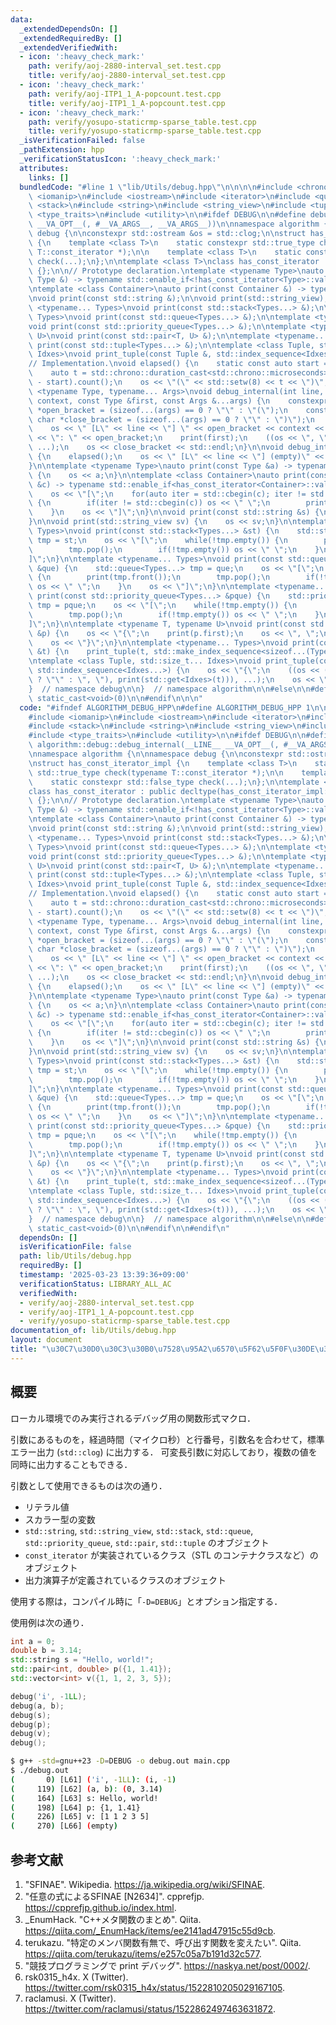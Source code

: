 ```yaml
---
data:
  _extendedDependsOn: []
  _extendedRequiredBy: []
  _extendedVerifiedWith:
  - icon: ':heavy_check_mark:'
    path: verify/aoj-2880-interval_set.test.cpp
    title: verify/aoj-2880-interval_set.test.cpp
  - icon: ':heavy_check_mark:'
    path: verify/aoj-ITP1_1_A-popcount.test.cpp
    title: verify/aoj-ITP1_1_A-popcount.test.cpp
  - icon: ':heavy_check_mark:'
    path: verify/yosupo-staticrmp-sparse_table.test.cpp
    title: verify/yosupo-staticrmp-sparse_table.test.cpp
  _isVerificationFailed: false
  _pathExtension: hpp
  _verificationStatusIcon: ':heavy_check_mark:'
  attributes:
    links: []
  bundledCode: "#line 1 \"lib/Utils/debug.hpp\"\n\n\n\n#include <chrono>\n#include\
    \ <iomanip>\n#include <iostream>\n#include <iterator>\n#include <queue>\n#include\
    \ <stack>\n#include <string>\n#include <string_view>\n#include <tuple>\n#include\
    \ <type_traits>\n#include <utility>\n\n#ifdef DEBUG\n\n#define debug(...) algorithm::debug::debug_internal(__LINE__\
    \ __VA_OPT__(, #__VA_ARGS__, __VA_ARGS__))\n\nnamespace algorithm {\n\nnamespace\
    \ debug {\n\nconstexpr std::ostream &os = std::clog;\n\nstruct has_const_iterator_impl\
    \ {\n    template <class T>\n    static constexpr std::true_type check(typename\
    \ T::const_iterator *);\n\n    template <class T>\n    static constexpr std::false_type\
    \ check(...);\n};\n\ntemplate <class T>\nclass has_const_iterator : public decltype(has_const_iterator_impl::check<T>(nullptr))\
    \ {};\n\n// Prototype declaration.\ntemplate <typename Type>\nauto print(const\
    \ Type &) -> typename std::enable_if<!has_const_iterator<Type>::value>::type;\n\
    \ntemplate <class Container>\nauto print(const Container &) -> typename std::enable_if<has_const_iterator<Container>::value>::type;\n\
    \nvoid print(const std::string &);\n\nvoid print(std::string_view);\n\ntemplate\
    \ <typename... Types>\nvoid print(const std::stack<Types...> &);\n\ntemplate <typename...\
    \ Types>\nvoid print(const std::queue<Types...> &);\n\ntemplate <typename... Types>\n\
    void print(const std::priority_queue<Types...> &);\n\ntemplate <typename T, typename\
    \ U>\nvoid print(const std::pair<T, U> &);\n\ntemplate <typename... Types>\nvoid\
    \ print(const std::tuple<Types...> &);\n\ntemplate <class Tuple, std::size_t...\
    \ Idxes>\nvoid print_tuple(const Tuple &, std::index_sequence<Idxes...>);\n\n\
    // Implementation.\nvoid elapsed() {\n    static const auto start = std::chrono::system_clock::now();\n\
    \    auto t = std::chrono::duration_cast<std::chrono::microseconds>(std::chrono::system_clock::now()\
    \ - start).count();\n    os << \"(\" << std::setw(8) << t << \")\";\n}\n\ntemplate\
    \ <typename Type, typename... Args>\nvoid debug_internal(int line, std::string_view\
    \ context, const Type &first, const Args &...args) {\n    constexpr const char\
    \ *open_bracket = (sizeof...(args) == 0 ? \"\" : \"(\");\n    constexpr const\
    \ char *close_bracket = (sizeof...(args) == 0 ? \"\" : \")\");\n    elapsed();\n\
    \    os << \" [L\" << line << \"] \" << open_bracket << context << close_bracket\
    \ << \": \" << open_bracket;\n    print(first);\n    ((os << \", \", print(args)),\
    \ ...);\n    os << close_bracket << std::endl;\n}\n\nvoid debug_internal(int line)\
    \ {\n    elapsed();\n    os << \" [L\" << line << \"] (empty)\" << std::endl;\n\
    }\n\ntemplate <typename Type>\nauto print(const Type &a) -> typename std::enable_if<!has_const_iterator<Type>::value>::type\
    \ {\n    os << a;\n}\n\ntemplate <class Container>\nauto print(const Container\
    \ &c) -> typename std::enable_if<has_const_iterator<Container>::value>::type {\n\
    \    os << \"[\";\n    for(auto iter = std::cbegin(c); iter != std::cend(c); ++iter)\
    \ {\n        if(iter != std::cbegin(c)) os << \" \";\n        print(*iter);\n\
    \    }\n    os << \"]\";\n}\n\nvoid print(const std::string &s) {\n    os << s;\n\
    }\n\nvoid print(std::string_view sv) {\n    os << sv;\n}\n\ntemplate <typename...\
    \ Types>\nvoid print(const std::stack<Types...> &st) {\n    std::stack<Types...>\
    \ tmp = st;\n    os << \"[\";\n    while(!tmp.empty()) {\n        print(tmp.top());\n\
    \        tmp.pop();\n        if(!tmp.empty()) os << \" \";\n    }\n    os << \"\
    ]\";\n}\n\ntemplate <typename... Types>\nvoid print(const std::queue<Types...>\
    \ &que) {\n    std::queue<Types...> tmp = que;\n    os << \"[\";\n    while(!tmp.empty())\
    \ {\n        print(tmp.front());\n        tmp.pop();\n        if(!tmp.empty())\
    \ os << \" \";\n    }\n    os << \"]\";\n}\n\ntemplate <typename... Types>\nvoid\
    \ print(const std::priority_queue<Types...> &pque) {\n    std::priority_queue<Types...>\
    \ tmp = pque;\n    os << \"[\";\n    while(!tmp.empty()) {\n        print(tmp.top());\n\
    \        tmp.pop();\n        if(!tmp.empty()) os << \" \";\n    }\n    os << \"\
    ]\";\n}\n\ntemplate <typename T, typename U>\nvoid print(const std::pair<T, U>\
    \ &p) {\n    os << \"{\";\n    print(p.first);\n    os << \", \";\n    print(p.second);\n\
    \    os << \"}\";\n}\n\ntemplate <typename... Types>\nvoid print(const std::tuple<Types...>\
    \ &t) {\n    print_tuple(t, std::make_index_sequence<sizeof...(Types)>());\n}\n\
    \ntemplate <class Tuple, std::size_t... Idxes>\nvoid print_tuple(const Tuple &t,\
    \ std::index_sequence<Idxes...>) {\n    os << \"{\";\n    ((os << (Idxes == 0\
    \ ? \"\" : \", \"), print(std::get<Idxes>(t))), ...);\n    os << \"}\";\n}\n\n\
    }  // namespace debug\n\n}  // namespace algorithm\n\n#else\n\n#define debug(...)\
    \ static_cast<void>(0)\n\n#endif\n\n\n"
  code: "#ifndef ALGORITHM_DEBUG_HPP\n#define ALGORITHM_DEBUG_HPP 1\n\n#include <chrono>\n\
    #include <iomanip>\n#include <iostream>\n#include <iterator>\n#include <queue>\n\
    #include <stack>\n#include <string>\n#include <string_view>\n#include <tuple>\n\
    #include <type_traits>\n#include <utility>\n\n#ifdef DEBUG\n\n#define debug(...)\
    \ algorithm::debug::debug_internal(__LINE__ __VA_OPT__(, #__VA_ARGS__, __VA_ARGS__))\n\
    \nnamespace algorithm {\n\nnamespace debug {\n\nconstexpr std::ostream &os = std::clog;\n\
    \nstruct has_const_iterator_impl {\n    template <class T>\n    static constexpr\
    \ std::true_type check(typename T::const_iterator *);\n\n    template <class T>\n\
    \    static constexpr std::false_type check(...);\n};\n\ntemplate <class T>\n\
    class has_const_iterator : public decltype(has_const_iterator_impl::check<T>(nullptr))\
    \ {};\n\n// Prototype declaration.\ntemplate <typename Type>\nauto print(const\
    \ Type &) -> typename std::enable_if<!has_const_iterator<Type>::value>::type;\n\
    \ntemplate <class Container>\nauto print(const Container &) -> typename std::enable_if<has_const_iterator<Container>::value>::type;\n\
    \nvoid print(const std::string &);\n\nvoid print(std::string_view);\n\ntemplate\
    \ <typename... Types>\nvoid print(const std::stack<Types...> &);\n\ntemplate <typename...\
    \ Types>\nvoid print(const std::queue<Types...> &);\n\ntemplate <typename... Types>\n\
    void print(const std::priority_queue<Types...> &);\n\ntemplate <typename T, typename\
    \ U>\nvoid print(const std::pair<T, U> &);\n\ntemplate <typename... Types>\nvoid\
    \ print(const std::tuple<Types...> &);\n\ntemplate <class Tuple, std::size_t...\
    \ Idxes>\nvoid print_tuple(const Tuple &, std::index_sequence<Idxes...>);\n\n\
    // Implementation.\nvoid elapsed() {\n    static const auto start = std::chrono::system_clock::now();\n\
    \    auto t = std::chrono::duration_cast<std::chrono::microseconds>(std::chrono::system_clock::now()\
    \ - start).count();\n    os << \"(\" << std::setw(8) << t << \")\";\n}\n\ntemplate\
    \ <typename Type, typename... Args>\nvoid debug_internal(int line, std::string_view\
    \ context, const Type &first, const Args &...args) {\n    constexpr const char\
    \ *open_bracket = (sizeof...(args) == 0 ? \"\" : \"(\");\n    constexpr const\
    \ char *close_bracket = (sizeof...(args) == 0 ? \"\" : \")\");\n    elapsed();\n\
    \    os << \" [L\" << line << \"] \" << open_bracket << context << close_bracket\
    \ << \": \" << open_bracket;\n    print(first);\n    ((os << \", \", print(args)),\
    \ ...);\n    os << close_bracket << std::endl;\n}\n\nvoid debug_internal(int line)\
    \ {\n    elapsed();\n    os << \" [L\" << line << \"] (empty)\" << std::endl;\n\
    }\n\ntemplate <typename Type>\nauto print(const Type &a) -> typename std::enable_if<!has_const_iterator<Type>::value>::type\
    \ {\n    os << a;\n}\n\ntemplate <class Container>\nauto print(const Container\
    \ &c) -> typename std::enable_if<has_const_iterator<Container>::value>::type {\n\
    \    os << \"[\";\n    for(auto iter = std::cbegin(c); iter != std::cend(c); ++iter)\
    \ {\n        if(iter != std::cbegin(c)) os << \" \";\n        print(*iter);\n\
    \    }\n    os << \"]\";\n}\n\nvoid print(const std::string &s) {\n    os << s;\n\
    }\n\nvoid print(std::string_view sv) {\n    os << sv;\n}\n\ntemplate <typename...\
    \ Types>\nvoid print(const std::stack<Types...> &st) {\n    std::stack<Types...>\
    \ tmp = st;\n    os << \"[\";\n    while(!tmp.empty()) {\n        print(tmp.top());\n\
    \        tmp.pop();\n        if(!tmp.empty()) os << \" \";\n    }\n    os << \"\
    ]\";\n}\n\ntemplate <typename... Types>\nvoid print(const std::queue<Types...>\
    \ &que) {\n    std::queue<Types...> tmp = que;\n    os << \"[\";\n    while(!tmp.empty())\
    \ {\n        print(tmp.front());\n        tmp.pop();\n        if(!tmp.empty())\
    \ os << \" \";\n    }\n    os << \"]\";\n}\n\ntemplate <typename... Types>\nvoid\
    \ print(const std::priority_queue<Types...> &pque) {\n    std::priority_queue<Types...>\
    \ tmp = pque;\n    os << \"[\";\n    while(!tmp.empty()) {\n        print(tmp.top());\n\
    \        tmp.pop();\n        if(!tmp.empty()) os << \" \";\n    }\n    os << \"\
    ]\";\n}\n\ntemplate <typename T, typename U>\nvoid print(const std::pair<T, U>\
    \ &p) {\n    os << \"{\";\n    print(p.first);\n    os << \", \";\n    print(p.second);\n\
    \    os << \"}\";\n}\n\ntemplate <typename... Types>\nvoid print(const std::tuple<Types...>\
    \ &t) {\n    print_tuple(t, std::make_index_sequence<sizeof...(Types)>());\n}\n\
    \ntemplate <class Tuple, std::size_t... Idxes>\nvoid print_tuple(const Tuple &t,\
    \ std::index_sequence<Idxes...>) {\n    os << \"{\";\n    ((os << (Idxes == 0\
    \ ? \"\" : \", \"), print(std::get<Idxes>(t))), ...);\n    os << \"}\";\n}\n\n\
    }  // namespace debug\n\n}  // namespace algorithm\n\n#else\n\n#define debug(...)\
    \ static_cast<void>(0)\n\n#endif\n\n#endif\n"
  dependsOn: []
  isVerificationFile: false
  path: lib/Utils/debug.hpp
  requiredBy: []
  timestamp: '2025-03-23 13:39:36+09:00'
  verificationStatus: LIBRARY_ALL_AC
  verifiedWith:
  - verify/aoj-2880-interval_set.test.cpp
  - verify/aoj-ITP1_1_A-popcount.test.cpp
  - verify/yosupo-staticrmp-sparse_table.test.cpp
documentation_of: lib/Utils/debug.hpp
layout: document
title: "\u30C7\u30D0\u30C3\u30B0\u7528\u95A2\u6570\u5F62\u5F0F\u30DE\u30AF\u30ED"
---
```



## 概要

ローカル環境でのみ実行されるデバッグ用の関数形式マクロ．

引数にあるものを，経過時間（マイクロ秒）と行番号，引数名を合わせて，標準エラー出力 (`std::clog`) に出力する．
可変長引数に対応しており，複数の値を同時に出力することもできる．

引数として使用できるものは次の通り．

- リテラル値
- スカラー型の変数
- `std::string`, `std::string_view`, `std::stack`, `std::queue`, `std::priority_queue`, `std::pair`, `std::tuple` のオブジェクト
- `const_iterator` が実装されているクラス（STL のコンテナクラスなど）のオブジェクト
- 出力演算子が定義されているクラスのオブジェクト

使用する際は，コンパイル時に「`-D=DEBUG`」とオプション指定する．

使用例は次の通り．

```cpp
int a = 0;
double b = 3.14;
std::string s = "Hello, world!";
std::pair<int, double> p({1, 1.41});
std::vector<int> v({1, 1, 2, 3, 5});

debug('i', -1LL);
debug(a, b);
debug(s);
debug(p);
debug(v);
debug();
```

```bash
$ g++ -std=gnu++23 -D=DEBUG -o debug.out main.cpp
$ ./debug.out
(       0) [L61] ('i', -1LL): (i, -1)
(     119) [L62] (a, b): (0, 3.14)
(     164) [L63] s: Hello, world!
(     198) [L64] p: {1, 1.41}
(     226) [L65] v: [1 1 2 3 5]
(     270) [L66] (empty)
```


## 参考文献

1. "SFINAE". Wikipedia. <https://ja.wikipedia.org/wiki/SFINAE>.
1. "任意の式によるSFINAE [N2634]". cpprefjp. <https://cpprefjp.github.io/index.html>.
1. _EnumHack. "C++メタ関数のまとめ". Qiita. <https://qiita.com/_EnumHack/items/ee2141ad47915c55d9cb>.
1. terukazu. "特定のメンバ関数有無で、呼び出す関数を変えたい". Qiita. <https://qiita.com/terukazu/items/e257c05a7b191d32c577>.
1. "競技プログラミングで print デバッグ". <https://naskya.net/post/0002/>.
1. rsk0315_h4x. X (Twitter). <https://twitter.com/rsk0315_h4x/status/1522810205029167105>.
1. raclamusi. X (Twitter). <https://twitter.com/raclamusi/status/1522862497463631872>.
